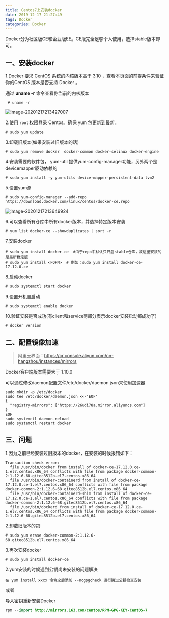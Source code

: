 ```yaml
---
title: Centos7上安装docker
date: 2019-12-17 21:27:49
tags: Docker
categories: Docker
---
```


Docker分为社区版CE和企业版EE。CE版完全足够个人使用，选择stable版本即可。

<!--more-->

##  一、安装docker

1.Docker 要求 CentOS 系统的内核版本高于 3.10 ，查看本页面的前提条件来验证你的CentOS 版本是否支持 Docker 。

通过 **uname -r** 命令查看你当前的内核版本

```
 # uname -r
```

![image-20201217213427007](/images/2019121701.png)

2.使用 `root` 权限登录 Centos。确保 yum 包更新到最新。

```
# sudo yum update
```

3.卸载旧版本(如果安装过旧版本的话)

```
# sudo yum remove docker  docker-common docker-selinux docker-engine
```

4.安装需要的软件包， yum-util 提供yum-config-manager功能，另外两个是devicemapper驱动依赖的

```
# sudo yum install -y yum-utils device-mapper-persistent-data lvm2
```

5.设置yum源

```
# sudo yum-config-manager --add-repo https://download.docker.com/linux/centos/docker-ce.repo
```

![image-20201217213649924](/images/2019121702.png)

6.可以查看所有仓库中所有docker版本，并选择特定版本安装

```
# yum list docker-ce --showduplicates | sort -r
```

7.安装docker

```
# sudo yum install docker-ce  #由于repo中默认只开启stable仓库，故这里安装的是最新稳定版
# sudo yum install <FQPN>  # 例如：sudo yum install docker-ce-17.12.0.ce
```

8.启动docker

```
# sudo systemctl start docker
```

9.设置开机自启动

```
# sudo systemctl enable docker
```

10.验证安装是否成功(有client和service两部分表示docker安装启动都成功了)

```
# docker version
```

 

## 二、配置镜像加速

> 阿里云界面：https://cr.console.aliyun.com/cn-hangzhou/instances/mirrors

Docker客户端版本需要大于 1.10.0 

可以通过修改daemon配置文件/etc/docker/daemon.json来使用加速器

```
sudo mkdir -p /etc/docker
sudo tee /etc/docker/daemon.json <<-'EOF'
{
  "registry-mirrors": ["https://26udi78a.mirror.aliyuncs.com"]
}
EOF
sudo systemctl daemon-reload
sudo systemctl restart docker
```





## 三、问题

1.因为之前已经安装过旧版本的docker，在安装的时候报错如下：

```
Transaction check error:
  file /usr/bin/docker from install of docker-ce-17.12.0.ce-1.el7.centos.x86_64 conflicts with file from package docker-common-2:1.12.6-68.gitec8512b.el7.centos.x86_64
  file /usr/bin/docker-containerd from install of docker-ce-17.12.0.ce-1.el7.centos.x86_64 conflicts with file from package docker-common-2:1.12.6-68.gitec8512b.el7.centos.x86_64
  file /usr/bin/docker-containerd-shim from install of docker-ce-17.12.0.ce-1.el7.centos.x86_64 conflicts with file from package docker-common-2:1.12.6-68.gitec8512b.el7.centos.x86_64
  file /usr/bin/dockerd from install of docker-ce-17.12.0.ce-1.el7.centos.x86_64 conflicts with file from package docker-common-2:1.12.6-68.gitec8512b.el7.centos.x86_64
```

2.卸载旧版本的包

```
# sudo yum erase docker-common-2:1.12.6-68.gitec8512b.el7.centos.x86_64
```

3.再次安装docker

```
# sudo yum install docker-ce
```



2.yum安装的时候遇到公钥尚未安装的问题解决

```
在 yum install xxxx 命令之后添加 --nogpgcheck 进行跳过公钥检查安装
```

或者

导入密钥重新安装Docker

```java
rpm --import http://mirrors.163.com/centos/RPM-GPG-KEY-CentOS-7
```